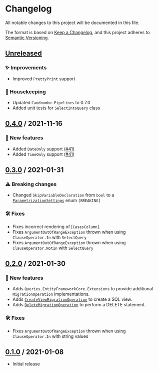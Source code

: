 # Changelog

All notable changes to this project will be documented in this file.

The format is based on [Keep a Changelog](https://keepachangelog.com/en/1.0.0/),
and this project adheres to [Semantic Versioning](https://semver.org/spec/v2.0.0.html).

## [Unreleased]

### ✨ Improvements
- Improved `PrettyPrint` support

### 🧹 Housekeeping
- Updated `Candoumbe.Pipelines` to 0.7.0
- Added unit tests for `SelectIntoQuery` class


## [0.4.0] / 2021-11-16
### 🚀 New features
- Added `DateOnly` support ([#41](https://github.com/candoumbe/queries/issues/41))
- Added `TimeOnly` support ([#41](https://github.com/candoumbe/queries/issues/42))

## [0.3.0] / 2021-01-31
### ⚠️ Breaking changes

- Changed `SkipVariableDeclaration` from `bool` to a [`ParametrizationSettings`](src/Queries.Core/Renderers/ParametrizationSettings.cs) enum `[BREAKING]`

### 🛠️ Fixes
- Fixes incorrect rendering of [`CasesColumn`].
- Fixes `ArgumentOutOfRangeException` thrown when using `ClauseOperator.In` with `SelectQuery`
- Fixes `ArgumentOutOfRangeException` thrown when using `ClauseOperator.NotIn` with `SelectQuery`

## [0.2.0] / 2021-01-30
### 🚀 New features
- Adds `Queries.EntityFrameworkCore.Extensions` to provide additional `MigrationOperation` implementations.
- Adds [`CreateViewMigrationOperation`](src/Queries.EntityFrameworkCore.Extensions/Operations/CreateViewMigrationOperation.cs) to create a SQL view.
- Adds [`DeleteMigrationOperation`](src/Queries.EntityFrameworkCore.Extensions/Operations/DeleteMigrationOperation.cs) to perform a DELETE statement.

### 🛠️ Fixes
- Fixes `ArgumentOutOfRangeException` thrown when using `ClauseOperator.In` with string values 

## [0.1.0] / 2021-01-08
- Initial release

[Unreleased]: https://github.com/candoumbe/Queries/compare/0.4.0...HEAD
[0.4.0]: https://github.com/candoumbe/Queries/compare/0.3.0...0.4.0
[0.3.0]: https://github.com/candoumbe/Queries/compare/0.2.0...0.3.0
[0.2.0]: https://github.com/candoumbe/Queries/compare/0.1.0...0.2.0
[0.1.0]: https://github.com/candoumbe/Queries/tree/0.1.0

